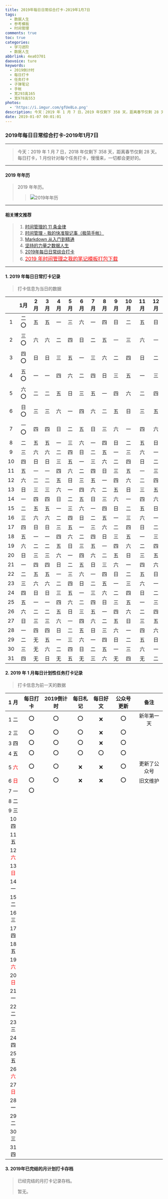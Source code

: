 ```yaml
---
title: 2019年每日日常综合打卡-2019年1月7日
tags:
  - 数据人生
  - 参考模板
  - 时间管理
comments: true
toc: true
categories:
  - 学习进阶
  - 数据人生
abbrlink: 4ea03701
daovoice: ture
keywords:
  - 2019倒计时
  - 每日打卡
  - 任务打卡
  - 子弹笔记
  - 手帐
  - 宽293高165
  - 宽978高553
photos:
  - 'https://i.imgur.com/gfUe8Lo.png'
description: 今天：2019 年 1 月 7 日，2019 年仅剩下 358 天，距离春节仅剩 28 天。每日打卡，1 月份针对每个任务打卡，慢慢来，一切都会更好的。
date: 2019-01-07 00:01:01
---
```

<script type="text/javascript" src="/js/src/bai.js"></script>

### 2019年每日日常综合打卡-2019年1月7日
---
> 今天：2019 年 1 月 7 日，2018 年仅剩下 358 天，距离春节仅剩 28 天。每日打卡，1 月份针对每个任务打卡，慢慢来，一切都会更好的。
---

#### 2019 年年历
> 2019 年年历。
>
>> ![2019年年历](https://i.imgur.com/jrzagMA.png "2019年年历")
---

#### 相关博文推荐
> 1. [时间管理的 11 条金律](/archives/2717eb9f.html)
> 2. [时间管理 - 我的快准狠记事（极简手帐）](/archives/8d07f8dd.html)
> 3. [Markdown 从入门到精通](/archives/e0c74487.html)
> 4. [坚持的力量之数据人生](/archives/eee168c4.html)
> 5. [2019年每日日常综合打卡](/archives/4ea03701.html)
> 6. [<font color="red" size=3>2019 年时间管理之我的笔记模板打包下载</font>](/archives/15582198.html)
---

#### 1. 2019 年每日日常打卡记录
> 打卡信息为当日的数据

|    | 1月   | 2月   | 3月   | 4月   | 5月   | 6月   | 7月   | 8月   | 9月   |10月   |11月   |12月   |
|:--:|:-----:|:-----:|:-----:|:-----:|:-----:|:-----:|:-----:|:-----:|:-----:|:-----:|:-----:|:-----:|
|  1 |二 ⭕️  |五     |五     |一     |三     |六     |一     |四     |日     |二     |五     |日     |
|  2 |三 ⭕️  |六     |六     |二     |四     |日     |二     |五     |一     |三     |六     |一     |
|  3 |四 ⭕️  |日     |日     |三     |五     |一     |三     |六     |二     |四     |日     |二     |
|  4 |五 ⭕️  |一     |一     |四     |六     |二     |四     |日     |三     |五     |一     |三     |
|  5 |六 ⭕️  |二     |二     |五     |日     |三     |五     |一     |四     |六     |二     |四     |
|  6 |日 ⭕️  |三     |三     |六     |一     |四     |六     |二     |五     |日     |三     |五     |
|  7 |一 ⭕️  |四     |四     |日     |二     |五     |日     |三     |六     |一     |四     |六     |
|  8 |二     |五     |五     |一     |三     |六     |一     |四     |日     |二     |五     |日     |
|  9 |三     |六     |六     |二     |四     |日     |二     |五     |一     |三     |六     |一     |
| 10 |四     |日     |日     |三     |五     |一     |三     |六     |二     |四     |日     |二     |
| 11 |五     |一     |一     |四     |六     |二     |四     |日     |三     |五     |一     |三     |
| 12 |六     |二     |二     |五     |日     |三     |五     |一     |四     |六     |二     |四     |
| 13 |日     |三     |三     |六     |一     |四     |六     |二     |五     |日     |三     |五     |
| 14 |一     |四     |四     |日     |二     |五     |日     |三     |六     |一     |四     |六     |
| 15 |二     |五     |五     |一     |三     |六     |一     |四     |日     |二     |五     |日     |
| 16 |三     |六     |六     |二     |四     |日     |二     |五     |一     |三     |六     |一     |
| 17 |四     |日     |日     |三     |五     |一     |三     |六     |二     |四     |日     |二     |
| 18 |五     |一     |一     |四     |六     |二     |四     |日     |三     |五     |一     |三     |
| 19 |六     |二     |二     |五     |日     |三     |五     |一     |四     |六     |二     |四     |
| 20 |日     |三     |三     |六     |一     |四     |六     |二     |五     |日     |三     |五     |
| 21 |一     |四     |四     |日     |二     |五     |日     |三     |六     |一     |四     |六     |
| 22 |二     |五     |五     |一     |三     |六     |一     |四     |日     |二     |五     |日     |
| 23 |三     |六     |六     |二     |四     |日     |二     |五     |一     |三     |六     |一     |
| 24 |四     |日     |日     |三     |五     |一     |三     |六     |二     |四     |日     |二     |
| 25 |五     |一     |一     |四     |六     |二     |四     |日     |三     |五     |一     |三     |
| 26 |六     |二     |二     |五     |日     |三     |五     |一     |四     |六     |二     |四     |
| 27 |日     |三     |三     |六     |一     |四     |六     |二     |五     |日     |三     |五     |
| 28 |一     |四     |四     |日     |二     |五     |日     |三     |六     |一     |四     |六     |
| 29 |二     |无     |五     |一     |三     |六     |一     |四     |日     |二     |五     |日     |
| 30 |三     |无     |六     |二     |四     |日     |二     |五     |一     |三     |六     |一     |
| 31 |四     |无     |日     |无     |五     |无     |三     |六     |无     |四     |无     |二  |


#### 2. 2019 年 1 月每日计划性任务打卡记录
> 打卡信息为前一天的数据

| 1 月                               |每日打卡   |2019倒计时 |每日札记   |每日好文   |公众号更新 |备注          |
|:----------------------------------:|:---------:|:---------:|:---------:|:---------:|:---------:|:-----------: |
|  1 <font color="#000000">二</font> | ⭕️        | ⭕️        | ⭕️        | ❌        | ⭕️        | 新年第一天   |
|  2 <font color="#000000">三</font> | ⭕️        | ⭕️        | ⭕️        | ❌        | ⭕️        |              |
|  3 <font color="#000000">四</font> | ⭕️        | ⭕️        | ⭕️        | ❌        | ⭕️        |              |
|  4 <font color="#000000">五</font> | ⭕️        | ⭕️        | ⭕️        | ⭕️        | ⭕️        |              |
|  5 <font color="#FF0000">六</font> | ⭕️        | ⭕️        | ❌        | ❌        | ⭕️        | 更新了公众号 |
|  6 <font color="#FF0000">日</font> | ⭕️        | ⭕️        | ❌        | ❌        | ⭕️        | 旧文维护     |
|  7 <font color="#000000">一</font> | ⭕️        |           |           |           |           |              |
|  8 <font color="#000000">二</font> |           |           |           |           |           |              |
|  9 <font color="#000000">三</font> |           |           |           |           |           |              |
| 10 <font color="#000000">四</font> |           |           |           |           |           |              |
| 11 <font color="#000000">五</font> |           |           |           |           |           |              |
| 12 <font color="#FF0000">六</font> |           |           |           |           |           |              |
| 13 <font color="#FF0000">日</font> |           |           |           |           |           |              |
| 14 <font color="#000000">一</font> |           |           |           |           |           |              |
| 15 <font color="#000000">二</font> |           |           |           |           |           |              |
| 16 <font color="#000000">三</font> |           |           |           |           |           |              |
| 17 <font color="#000000">四</font> |           |           |           |           |           |              |
| 18 <font color="#000000">五</font> |           |           |           |           |           |              |
| 19 <font color="#FF0000">六</font> |           |           |           |           |           |              |
| 20 <font color="#FF0000">日</font> |           |           |           |           |           |              |
| 21 <font color="#000000">一</font> |           |           |           |           |           |              |
| 22 <font color="#000000">二</font> |           |           |           |           |           |              |
| 23 <font color="#000000">三</font> |           |           |           |           |           |              |
| 24 <font color="#000000">四</font> |           |           |           |           |           |              |
| 25 <font color="#000000">五</font> |           |           |           |           |           |              |
| 26 <font color="#FF0000">六</font> |           |           |           |           |           |              |
| 27 <font color="#FF0000">日</font> |           |           |           |           |           |              |
| 28 <font color="#000000">一</font> |           |           |           |           |           |              |
| 29 <font color="#000000">二</font> |           |           |           |           |           |              |
| 30 <font color="#000000">三</font> |           |           |           |           |           |              |
| 31 <font color="#000000">四</font> |           |           |           |           |           |              |

#### 3. 2019年已完结的月计划打卡存档
> 已经完结的月打卡记录存档。
>
> 暂无。

